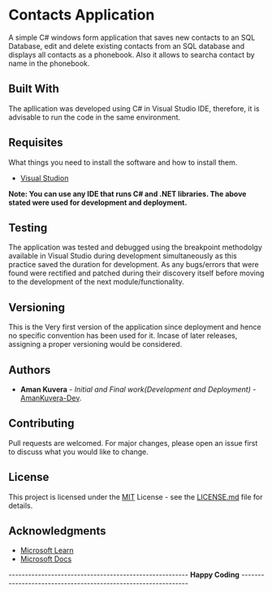# Contacts Application
A simple C# windows form application that saves new contacts to an SQL Database, edit and delete existing contacts from an SQL database and displays all contacts as a phonebook. Also it allows to searcha contact by name in the phonebook.

## Built With
The apllication was developed using C# in Visual Studio IDE, therefore, it is advisable to run the code in the same environment.

## Requisites
What things you need to install the software and how to install them.

* [Visual Studion](https://visualstudio.microsoft.com/downloads/)

**Note: You can use any IDE that runs C# and .NET libraries. The above stated were used for development and deployment.**


## Testing
The application was tested and debugged using the breakpoint methodolgy available in Visual Studio during development simultaneously as this practice saved the duration for development. As any bugs/errors that were found were rectified and patched during their discovery itself before moving to the development of the next module/functionality.

## Versioning
This is the Very first version of the application since deployment and hence no specific convention has been used for it. Incase of later releases, assigning a proper versioning would be considered.

## Authors

* **Aman Kuvera** - *Initial and Final work(Development and Deployment)* - [AmanKuvera-Dev](https://github.com/AmanKuvera-Dev).

## Contributing
Pull requests are welcomed. For major changes, please open an issue first to discuss what you would like to change.


## License

This project is licensed under the [MIT](https://choosealicense.com/licenses/mit/) License - see the [LICENSE.md](LICENSE.md) file for details.


## Acknowledgments

* [Microsoft Learn](https://dotnet.microsoft.com/learn)
* [Microsoft Docs](https://docs.microsoft.com/en-us/dotnet/)

------------------------------------------------------- **Happy Coding** --------------------------------------------------------------
